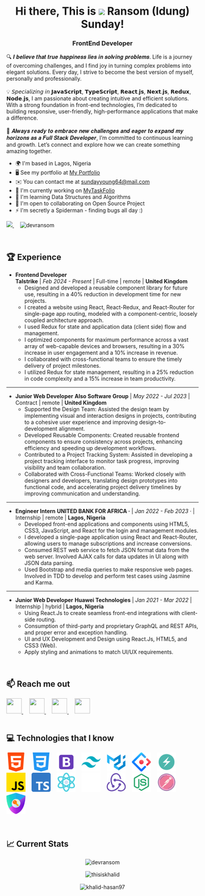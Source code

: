 <h1 align="center"> Hi there, This is <img src="https://user-images.githubusercontent.com/18350557/176309783-0785949b-9127-417c-8b55-ab5a4333674e.gif" width="35px"> Ransom (Idung) Sunday! </h1>

<h3 align="center">
  <b>FrontEnd Developer</b>
</h3>

🔍 𝑰 𝒃𝒆𝒍𝒊𝒆𝒗𝒆 𝒕𝒉𝒂𝒕 𝒕𝒓𝒖𝒆 𝒉𝒂𝒑𝒑𝒊𝒏𝒆𝒔𝒔 𝒍𝒊𝒆𝒔 𝒊𝒏 𝒔𝒐𝒍𝒗𝒊𝒏𝒈 𝒑𝒓𝒐𝒃𝒍𝒆𝒎𝒔. Life is a journey of overcoming challenges, and I find joy in turning complex problems into elegant solutions. Every day, I strive to become the best version of myself, personally and professionally. 
<br /><br />
💡 𝘚𝘱𝘦𝘤𝘪𝘢𝘭𝘪𝘻𝘪𝘯𝘨 𝘪𝘯 𝗝𝗮𝘃𝗮𝗦𝗰𝗿𝗶𝗽𝘁, 𝗧𝘆𝗽𝗲𝗦𝗰𝗿𝗶𝗽𝘁, 𝗥𝗲𝗮𝗰𝘁.𝗷𝘀, 𝗡𝗲𝘅𝘁.𝗷𝘀, 𝗥𝗲𝗱𝘂𝘅, 𝗡𝗼𝗱𝗲.𝗷𝘀, I am passionate about creating intuitive and efficient solutions. With a strong foundation in front-end technologies, I’m dedicated to building responsive, user-friendly, high-performance applications that make a difference. 
<br /><br />
🎯 𝑨𝒍𝒘𝒂𝒚𝒔 𝒓𝒆𝒂𝒅𝒚 𝒕𝒐 𝒆𝒎𝒃𝒓𝒂𝒄𝒆 𝒏𝒆𝒘 𝒄𝒉𝒂𝒍𝒍𝒆𝒏𝒈𝒆𝒔 𝒂𝒏𝒅 𝒆𝒂𝒈𝒆𝒓 𝒕𝒐 𝒆𝒙𝒑𝒂𝒏𝒅 𝒎𝒚 𝒉𝒐𝒓𝒊𝒛𝒐𝒏𝒔 𝒂𝒔 𝒂 𝑭𝒖𝒍𝒍 𝑺𝒕𝒂𝒄𝒌 𝑫𝒆𝒗𝒆𝒍𝒐𝒑𝒆𝒓, I’m committed to continuous learning and growth. Let’s connect and explore how we can create something amazing together.

* 🌍  I'm based in Lagos, Nigeria
* 🖥️  See my portfolio at [My Portfolio](https://threejs-portfolio-theta-swart.vercel.app/)
* ✉️  You can contact me at [sundayyoung64@mail.com](mailto:sundayyoung64@mail.com)
* 🚀  I'm currently working on [MyTaskFolio](http://mytaskfolio.vercel.app)
* 🧠  I'm learning Data Structures and Algorithms
* 🤝  I'm open to collaborating on Open Source Project
* ⚡  I'm secretly a Spiderman - finding bugs all day :)

<p align="left">
  <!-- GitHub Followers Badge with 'for-the-badge' style -->
  <a href="https://www.github.com/dev-ransom" target="_blank" rel="noreferrer">
    <img src="https://img.shields.io/github/followers/dev-ransom?logo=github&style=for-the-badge&color=0891b2&labelColor=1c1917" />
  </a>
  &nbsp;&nbsp;&nbsp;
  <!-- Profile Views Badge with 'for-the-badge' style for consistency -->
  <img src="https://komarev.com/ghpvc/?username=dev-ransom&label=Profile%20views&color=0e75b6&style=for-the-badge" alt="devransom" />
</p>
<br />

## 🏆 Experience

- **Frontend Developer**  
  **Talstrike** | *Feb 2024 - Present* | Full-time | remote | **United Kingdom**  
  - Designed and developed a reusable component library for future use, resulting in a 40% reduction in development time for new projects.
  - I created a website using React, React-Redux, and React-Router for single-page app routing, modeled with a component-centric, loosely coupled architecture approach.
  - I used Redux for state and application data (client side) flow and management.
  - I optimized components for maximum performance across a vast array of web-capable devices and browsers, resulting in a 30% increase in user engagement 
and a 10% increase in revenue.
  - I collaborated with cross-functional teams to ensure the timely delivery of project milestones.
  - I utilized Redux for state management, resulting in a 25% reduction in code complexity and a 15% increase in team productivity.
    
---

- **Junior Web Developer**
  **Also Software Group** | *May 2022 - Jul 2023* | Contract | remote | **United Kingdom**  
  - Supported the Design Team: Assisted the design team by implementing visual and interaction designs in projects, contributing to a cohesive user experience and improving design-to-development alignment.
  - Developed Reusable Components: Created reusable frontend components to ensure consistency across projects, enhancing efficiency and speeding up development workflows.
  - Contributed to a Project Tracking System: Assisted in developing a project tracking interface to monitor task progress, improving visibility and team collaboration.
  - Collaborated with Cross-Functional Teams: Worked closely with designers and developers, translating design prototypes into functional code, and accelerating project delivery timelines by improving communication and understanding.
    
---

- **Engineer Intern**
  **UNITED BANK FOR AFRICA ·** | *Jan 2022 - Feb 2023 ·* | Internship | remote | **Lagos, Nigeria**  
  - Developed front-end applications and components using HTML5, CSS3, JavaScript, and React for the login and management modules.
  - I developed a single-page application using React and React-Router, allowing users to manage subscriptions and increase conversions.
  - Consumed REST web service to fetch JSON format data from the web server. Involved AJAX calls for data updates in Ul along with JSON data parsing.
  - Used Bootstrap and media queries to make responsive web pages. Involved in TDD to develop and perform test cases using Jasmine and Karma.
    
---

- **Junior Web Developer**
  **Huawei Technologies** | *Jan 2021 - Mar 2022* | Internship | hybrid | **Lagos, Nigeria**  
  - Using React.Js to create seamless front-end integrations with client-side routing.
  - Consumption of third-party and proprietary GraphQL and REST APIs, and proper error and exception handling.
  - UI and UX Development and Design using React.Js, HTML5, and CSS3 (Web).
  - Apply styling and animations to match UI/UX requirements.

<br />


## :mailbox: Reach me out

<div align="left"> 
  <a href="https://discord.com/users/sundayransom" target="_blank" rel="noreferrer"> 
    <picture> 
      <source media="(prefers-color-scheme: dark)" srcset="https://raw.githubusercontent.com/danielcranney/readme-generator/main/public/icons/socials/discord-dark.svg" /> 
      <source media="(prefers-color-scheme: light)" srcset="https://raw.githubusercontent.com/danielcranney/readme-generator/main/public/icons/socials/discord.svg" /> 
      <img src="https://raw.githubusercontent.com/danielcranney/readme-generator/main/public/icons/socials/discord.svg" width="40" height="40" /> 
    </picture> 
  </a>&nbsp;&nbsp;&nbsp;
  <a href="https://www.github.com/dev-ransom" target="_blank" rel="noreferrer"> 
    <picture> 
      <source media="(prefers-color-scheme: dark)" srcset="https://raw.githubusercontent.com/danielcranney/readme-generator/main/public/icons/socials/github-dark.svg" /> 
      <source media="(prefers-color-scheme: light)" srcset="https://raw.githubusercontent.com/danielcranney/readme-generator/main/public/icons/socials/github.svg" /> 
      <img src="https://raw.githubusercontent.com/danielcranney/readme-generator/main/public/icons/socials/github.svg" width="40" height="40" /> 
    </picture> 
  </a>&nbsp;&nbsp;&nbsp;
  <a href="https://www.linkedin.com/in/ransom-sunday-9a8b04249/" target="_blank" rel="noreferrer"> 
    <picture> 
      <source media="(prefers-color-scheme: dark)" srcset="https://raw.githubusercontent.com/danielcranney/readme-generator/main/public/icons/socials/linkedin-dark.svg" /> 
      <source media="(prefers-color-scheme: light)" srcset="https://raw.githubusercontent.com/danielcranney/readme-generator/main/public/icons/socials/linkedin.svg" /> 
      <img src="https://raw.githubusercontent.com/danielcranney/readme-generator/main/public/icons/socials/linkedin.svg" width="40" height="40" /> 
    </picture> 
  </a>&nbsp;&nbsp;&nbsp;
  <a href="https://www.youtube.com/@youngsunday8192" target="_blank" rel="noreferrer"> 
    <picture> 
      <source media="(prefers-color-scheme: dark)" srcset="https://raw.githubusercontent.com/danielcranney/readme-generator/main/public/icons/socials/youtube-dark.svg" /> 
      <source media="(prefers-color-scheme: light)" srcset="https://raw.githubusercontent.com/danielcranney/readme-generator/main/public/icons/socials/youtube.svg" /> 
      <img src="https://raw.githubusercontent.com/danielcranney/readme-generator/main/public/icons/socials/youtube.svg" width="40" height="40" /> 
    </picture> 
  </a>
</div>
<br />


## :computer: Technologies that I know

<p align="left">
<img width="50px" src="https://github.com/dev-ransom/dev-ransom/blob/master/images/icons/html-5.png"/>&nbsp;&nbsp;&nbsp;
<img width="50px" src="https://github.com/dev-ransom/dev-ransom/blob/master/images/icons/css-3.png"/>&nbsp;&nbsp;&nbsp;
<img width="50px" src="https://github.com/dev-ransom/dev-ransom/blob/master/images/icons/bootstrap.png"/>&nbsp;&nbsp;&nbsp;
<img width="50px" src="https://github.com/dev-ransom/dev-ransom/blob/master/images/icons/tailwind.png"/>&nbsp;&nbsp;&nbsp;
<img width="50px" src="https://github.com/dev-ransom/dev-ransom/blob/master/images/icons/materialUI.png"/>&nbsp;&nbsp;&nbsp;
<img width="50px" src="https://github.com/dev-ransom/dev-ransom/blob/master/images/icons/ant-design.svg"/>&nbsp;&nbsp;&nbsp;
<img width="50px" src="https://github.com/dev-ransom/dev-ransom/blob/master/images/icons/chakraUI.png"/>&nbsp;&nbsp;&nbsp;
<img width="50px" src="https://github.com/dev-ransom/dev-ransom/blob/master/images/icons/js.png"/>&nbsp;&nbsp;&nbsp;
<img width="50px" src="https://github.com/dev-ransom/dev-ransom/blob/master/images/icons/typescript.png"/>&nbsp;&nbsp;&nbsp;
<img width="50px" src="https://github.com/dev-ransom/dev-ransom/blob/master/images/icons/reactjs.png"/>&nbsp;&nbsp;&nbsp;
<img width="50px" src="https://github.com/dev-ransom/dev-ransom/blob/master/images/icons/nextjs1.png"/>&nbsp;&nbsp;&nbsp;
<img width="50px" src="https://github.com/dev-ransom/dev-ransom/blob/master/images/icons/redux.png"/>&nbsp;&nbsp;&nbsp;
<img width="50px" src="https://github.com/dev-ransom/dev-ransom/blob/master/images/icons/nodejs.png"/>&nbsp;&nbsp;&nbsp;
<img width="50px" src="https://github.com/dev-ransom/dev-ransom/blob/master/images/icons/postman.png"/>&nbsp;&nbsp;&nbsp;
<img width="50px" src="https://github.com/dev-ransom/dev-ransom/blob/master/images/icons/nextauth.png"/>&nbsp;&nbsp;&nbsp;
</p>

<br />

## :chart_with_upwards_trend: Current Stats
<p align="center">
  <img align="center" src="https://github-readme-stats.vercel.app/api/top-langs?username=dev-ransom&show_icons=true&locale=en&layout=compact&bg_color=0D1117&border_color=30363D&text_color=FFFFFF&icon_color=FB8C00" alt="devransom" />
</p>

<p align="center"><img align="center" src="https://github-readme-streak-stats.herokuapp.com/?user=dev-ransom&background=0D1117&sideNums=FFFFFF&sideLabels=9A9A9A&currStreakNum=FB8C00&dates=6E6E6E" alt="thisiskhalid" /></p>

<p align="center"><img align="center" src="https://leetcard.jacoblin.cool/khalid-hasan97?ext=heatmap" alt="khalid-hasan97" /></p>
<!-- https://github.com/JacobLinCool/LeetCode-Stats-Card -->
